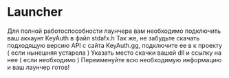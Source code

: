 # Launcher

Для полной работоспособности лаунчера вам необходимо подключить ваш аккаунт KeyAuth в файл stdafx.h
Так же, не забудьте скачать подходящую версию API с сайта KeyAuth.gg, подключите ее в к проекту ( если нынешняя устарела ) 
Указать место скачки вашей dll и ссылку на нее ( если необходимо )
Переименуйте всю необходимую информацию и ваш лаунчер готов!
